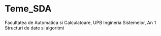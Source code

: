 # Teme_SDA


Facultatea de Automatica si Calculatoare, UPB
Ingineria Sistemelor, An 1
Structuri de date si algoritmi
